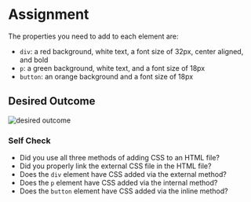 # Assignment

The properties you need to add to each element are:

- `div`: a red background, white text, a font size of 32px, center aligned, and
  bold
- `p`: a green background, white text, and a font size of 18px
- `button`: an orange background and a font size of 18px

## Desired Outcome

![desired outcome](https://github.com/TheOdinProject/css-exercises/raw/main/foundations/01-css-methods/desired-outcome.png)

### Self Check

- Did you use all three methods of adding CSS to an HTML file?
- Did you properly link the external CSS file in the HTML file?
- Does the `div` element have CSS added via the external method?
- Does the `p` element have CSS added via the internal method?
- Does the `button` element have CSS added via the inline method?
